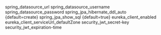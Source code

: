 spring_datasource_url
spring_datasource_username
spring_datasource_password
spring_jpa_hibernate_ddl_auto {default=create}
spring_jpa_show_sql {default=true}
eureka_client_enabled 
eureka_client_serviceUrl_defaultZone 
security_jwt_secret-key
security_jwt_expiration-time